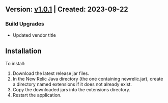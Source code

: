 ## Version: [v1.0.1](https://github.com/newrelic-experimental/newrelic-java-ws-rs-errors/releases/tag/v1.0.1) | Created: 2023-09-22
### Build Upgrades
- Updated vendor title


## Installation

To install:

1. Download the latest release jar files.
2. In the New Relic Java directory (the one containing newrelic.jar), create a directory named extensions if it does not already exist.
3. Copy the downloaded jars into the extensions directory.
4. Restart the application.   

